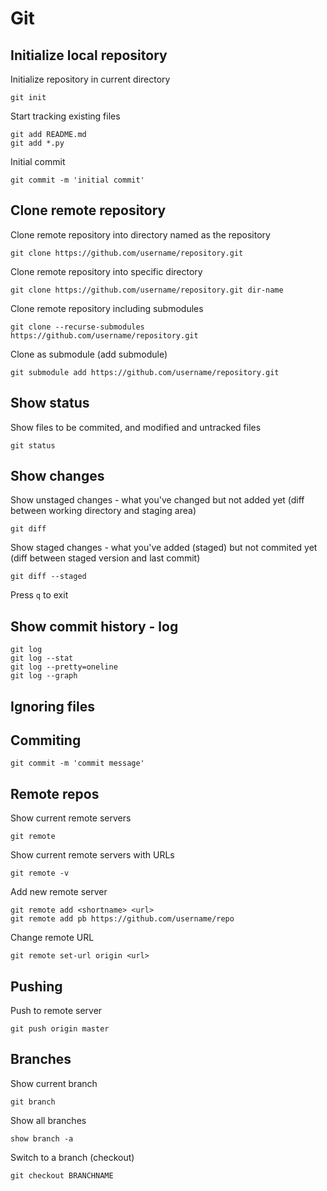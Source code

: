# Git

## Initialize local repository

Initialize repository in current directory
```
git init
```

Start tracking existing files
```
git add README.md
git add *.py
```

Initial commit
```
git commit -m 'initial commit'
```


## Clone remote repository

Clone remote repository into directory named as the repository
```
git clone https://github.com/username/repository.git
```

Clone remote repository into specific directory
```
git clone https://github.com/username/repository.git dir-name
```

Clone remote repository including submodules
```
git clone --recurse-submodules https://github.com/username/repository.git 
```

Clone as submodule (add submodule)
```
git submodule add https://github.com/username/repository.git 
```

## Show status

Show files to be commited, and modified and untracked files
```
git status
```

## Show changes

Show unstaged changes - what you've changed but not added yet (diff between working directory and staging area)
```
git diff
```

Show staged changes - what you've added (staged) but not commited yet (diff between staged version and last commit)
```
git diff --staged
```

Press `q` to exit

## Show commit history - log

```
git log
git log --stat
git log --pretty=oneline
git log --graph
```

## Ignoring files

## Commiting
```
git commit -m 'commit message'
```

## Remote repos

Show current remote servers
```
git remote
```

Show current remote servers with URLs
```
git remote -v
```

Add new remote server
```
git remote add <shortname> <url>
git remote add pb https://github.com/username/repo
```

Change remote URL
```
git remote set-url origin <url>
```

## Pushing

Push to remote server
```
git push origin master
```

## Branches

Show current branch
```
git branch
```

Show all branches
```
show branch -a
```

Switch to a branch (checkout)
```
git checkout BRANCHNAME
```
